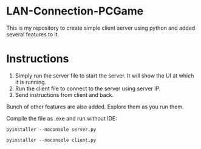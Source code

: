 # LAN-Connection-PCGame

This is my repository to create simple client server using python and added several features to it.


# Instructions

1. Simply run the server file to start the server. It will show the UI at which it is running.
2. Run the client file to connect to the server using server IP.
3. Send instructions from client and back.

Bunch of other features are also added. Explore them as you run them.

Compile the file as .exe and run without IDE:

 `pyinstaller --noconsole server.py
`

`pyinstaller --noconsole client.py
`
